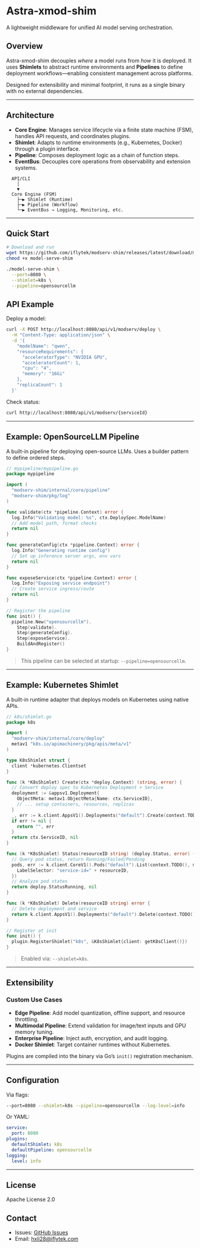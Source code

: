 # Astra-xmod-shim

A lightweight middleware for unified AI model serving orchestration.

## Overview

Astra-xmod-shim decouples *where* a model runs from *how* it is deployed. It uses **Shimlets** to abstract runtime environments and **Pipelines** to define deployment workflows—enabling consistent management across platforms.

Designed for extensibility and minimal footprint, it runs as a single binary with no external dependencies.

---

## Architecture

- **Core Engine**: Manages service lifecycle via a finite state machine (FSM), handles API requests, and coordinates plugins.
- **Shimlet**: Adapts to runtime environments (e.g., Kubernetes, Docker) through a plugin interface.
- **Pipeline**: Composes deployment logic as a chain of function steps.
- **EventBus**: Decouples core operations from observability and extension systems.

```
  API/CLI
    │
    ▼
  Core Engine (FSM)
    ├─▶ Shimlet (Runtime)
    ├─▶ Pipeline (Workflow)
    └─▶ EventBus → Logging, Monitoring, etc.
```

---

## Quick Start

```bash
# Download and run
wget https://github.com/iflytek/modserv-shim/releases/latest/download/model-serve-shim
chmod +x model-serve-shim

./model-serve-shim \
  --port=8080 \
  --shimlet=k8s \
  --pipeline=opensourcellm
```

## API Example

Deploy a model:
```bash
curl -X POST http://localhost:8080/api/v1/modserv/deploy \
  -H "Content-Type: application/json" \
  -d '{
    "modelName": "qwen",
    "resourceRequirements": {
      "acceleratorType": "NVIDIA GPU",
      "acceleratorCount": 1,
      "cpu": "4",
      "memory": "16Gi"
    },
    "replicaCount": 1
  }'
```

Check status:
```bash
curl http://localhost:8080/api/v1/modserv/{serviceId}
```

---

## Example: OpenSourceLLM Pipeline

A built-in pipeline for deploying open-source LLMs. Uses a builder pattern to define ordered steps.

```go
// mypipeline/mypipeline.go
package mypipeline

import (
  "modserv-shim/internal/core/pipeline"
  "modserv-shim/pkg/log"
)

func validate(ctx *pipeline.Context) error {
  log.Info("Validating model: %s", ctx.DeploySpec.ModelName)
  // Add model path, format checks
  return nil
}

func generateConfig(ctx *pipeline.Context) error {
  log.Info("Generating runtime config")
  // Set up inference server args, env vars
  return nil
}

func exposeService(ctx *pipeline.Context) error {
  log.Info("Exposing service endpoint")
  // Create service ingress/route
  return nil
}

// Register the pipeline
func init() {
  pipeline.New("opensourcellm").
    Step(validate).
    Step(generateConfig).
    Step(exposeService).
    BuildAndRegister()
}
```

> This pipeline can be selected at startup: `--pipeline=opensourcellm`.

---

## Example: Kubernetes Shimlet

A built-in runtime adapter that deploys models on Kubernetes using native APIs.

```go
// k8s/shimlet.go
package k8s

import (
  "modserv-shim/internal/core/deploy"
  metav1 "k8s.io/apimachinery/pkg/apis/meta/v1"
)

type K8sShimlet struct {
  client *kubernetes.Clientset
}

func (k *K8sShimlet) Create(ctx *deploy.Context) (string, error) {
  // Convert deploy spec to Kubernetes Deployment + Service
  deployment := &appsv1.Deployment{
    ObjectMeta: metav1.ObjectMeta{Name: ctx.ServiceID},
    // ... setup containers, resources, replicas
  }
  _, err := k.client.AppsV1().Deployments("default").Create(context.TODO(), deployment, metav1.CreateOptions{})
  if err != nil {
    return "", err
  }
  return ctx.ServiceID, nil
}

func (k *K8sShimlet) Status(resourceID string) (deploy.Status, error) {
  // Query pod status, return Running/Failed/Pending
  pods, err := k.client.CoreV1().Pods("default").List(context.TODO(), metav1.ListOptions{
    LabelSelector: "service-id=" + resourceID,
  })
  // Analyze pod states
  return deploy.StatusRunning, nil
}

func (k *K8sShimlet) Delete(resourceID string) error {
  // Delete deployment and service
  return k.client.AppsV1().Deployments("default").Delete(context.TODO(), resourceID, metav1.DeleteOptions{})
}

// Register at init
func init() {
  plugin.RegisterShimlet("k8s", &K8sShimlet{client: getK8sClient()})
}
```

> Enabled via: `--shimlet=k8s`.

---

## Extensibility

### Custom Use Cases

- **Edge Pipeline**: Add model quantization, offline support, and resource throttling.
- **Multimodal Pipeline**: Extend validation for image/text inputs and GPU memory tuning.
- **Enterprise Pipeline**: Inject auth, encryption, and audit logging.
- **Docker Shimlet**: Target container runtimes without Kubernetes.

Plugins are compiled into the binary via Go’s `init()` registration mechanism.

---

## Configuration

Via flags:
```bash
--port=8080 --shimlet=k8s --pipeline=opensourcellm --log-level=info
```

Or YAML:
```yaml
service:
  port: 8080
plugins:
  defaultShimlet: k8s
  defaultPipeline: opensourcellm
logging:
  level: info
```

---

## License

Apache License 2.0

## Contact

- Issues: [GitHub Issues](https://github.com/iflytek/modserv-shim/issues)
- Email: hxli28@iflytek.com
